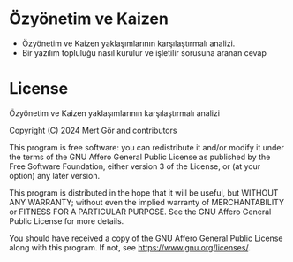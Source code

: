 # Özyönetim ve Kaizen

* Özyönetim ve Kaizen yaklaşımlarının karşılaştırmalı analizi.
* Bir yazılım topluluğu nasıl kurulur ve işletilir sorusuna aranan cevap

# License

Özyönetim ve Kaizen yaklaşımlarının karşılaştırmalı analizi

Copyright (C) 2024 Mert Gör and contributors

This program is free software: you can redistribute it and/or modify
it under the terms of the GNU Affero General Public License as published
by the Free Software Foundation, either version 3 of the License, or
(at your option) any later version.

This program is distributed in the hope that it will be useful,
but WITHOUT ANY WARRANTY; without even the implied warranty of
MERCHANTABILITY or FITNESS FOR A PARTICULAR PURPOSE.  See the
GNU Affero General Public License for more details.

You should have received a copy of the GNU Affero General Public License
along with this program.  If not, see <https://www.gnu.org/licenses/>.

